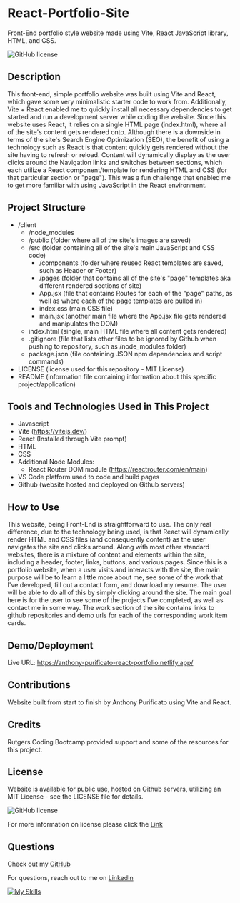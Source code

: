 # React-Portfolio-Site
Front-End portfolio style website made using Vite, React JavaScript library, HTML, and CSS.

![GitHub license](https://img.shields.io/badge/License-MIT-brightgreen.svg)

## Description
This front-end, simple portfolio website was built using Vite and React, which gave some very minimalistic starter code to work from. Additionally, Vite + React enabled me to quickly install all necessary dependencies to get started and run a development server while coding the website. Since this website uses React, it relies on a single HTML page (index.html), where all of the site's content gets rendered onto. Although there is a downside in terms of the site's Search Engine Optimization (SEO), the benefit of using a technology such as React is that content quickly gets rendered without the site having to refresh or reload. Content will dynamically display as the user clicks around the Navigation links and switches between sections, which each utilize a React component/template for rendering HTML and CSS (for that particular section or "page"). This was a fun challenge that enabled me to get more familiar with using JavaScript in the React environment.

## Project Structure
- /client
    - /node_modules
    - /public (folder where all of the site's images are saved)
    - /src (folder containing all of the site's main JavaScript and CSS code)
        - /components (folder where reused React templates are saved, such as Header or Footer)
        - /pages (folder that contains all of the site's "page" templates aka different rendered sections of site)
        - App.jsx (file that contains Routes for each of the "page" paths, as well as where each of the page templates are pulled in)
        - index.css (main CSS file)
        - main.jsx (another main file where the App.jsx file gets rendered and manipulates the DOM)
    - index.html (single, main HTML file where all content gets rendered)
    - .gitignore (file that lists other files to be ignored by Github when pushing to repository, such as /node_modules folder)
    - package.json (file containing JSON npm dependencies and script commands)
- LICENSE (license used for this repository - MIT License)
- README (information file containing information about this specific project/application)

## Tools and Technologies Used in This Project
- Javascript
- Vite (https://vitejs.dev/)
- React (Installed through Vite prompt)
- HTML
- CSS
- Additional Node Modules:
  - React Router DOM module (https://reactrouter.com/en/main)
- VS Code platform used to code and build pages
- Github (website hosted and deployed on Github servers)

## How to Use
This website, being Front-End is straightforward to use. The only real difference, due to the technology being used, is that React will dynamically render HTML and CSS files (and consequently content) as the user navigates the site and clicks around. Along with most other standard websites, there is a mixture of content and elements within the site, including a header, footer, links, buttons, and various pages. Since this is a portfolio website, when a user visits and interacts with the site, the main purpose will be to learn a little more about me, see some of the work that I've developed, fill out a contact form, and download my resume. The user will be able to do all of this by simply clicking around the site. The main goal here is for the user to see some of the projects I've completed, as well as contact me in some way. The work section of the site contains links to github repositories and demo urls for each of the corresponding work item cards.

## Demo/Deployment
Live URL: https://anthony-purificato-react-portfolio.netlify.app/

## Contributions
Website built from start to finish by Anthony Purificato using Vite and React.

## Credits
Rutgers Coding Bootcamp provided support and some of the resources for this project.

## License
Website is available for public use, hosted on Github servers, utilizing an MIT License - see the LICENSE file for details.

![GitHub license](https://img.shields.io/badge/License-MIT-brightgreen.svg)
  
For more information on license please click the [Link](https://opensource.org/licenses/MIT)

## Questions
Check out my [GitHub](https://github.com/apurificato) 
  
For questions, reach out to me on [LinkedIn](https://www.linkedin.com/in/apurificato/)

[![My Skills](https://skillicons.dev/icons?i=linkedin)](https://www.linkedin.com/in/apurificato/)